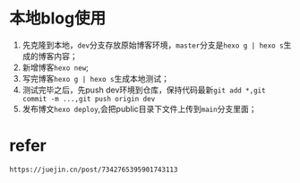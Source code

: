 # 本地blog使用

1. 先克隆到本地，`dev`分支存放原始博客环境，`master`分支是`hexo g | hexo s`生成的博客内容；
2. 新增博客`hexo new`;
3. 写完博客`hexo g | hexo s`生成本地测试；
4. 测试完毕之后，先push dev环境到仓库，保持代码最新`git add *,git commit -m ...,git push origin dev`
5. 发布博文`hexo deploy`,会把public目录下文件上传到`main`分支里面；

# refer
`https://juejin.cn/post/7342765395901743113`